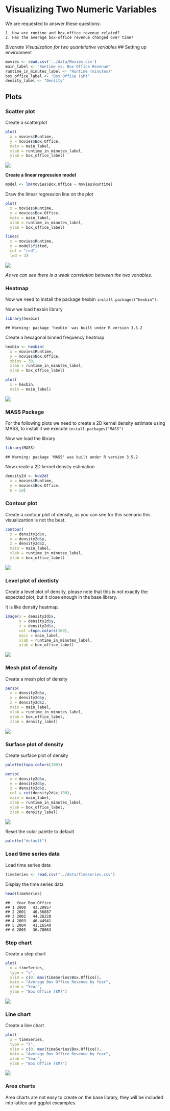 Visualizing Two Numeric Variables
================

We are requested to answer these questions:

    1. How are runtime and box-office revenue related?
    2. Has the average box-office revenue changed over time?

*Bivariate Visualization for two quantitiative variables* \#\# Setting up environment

``` r
movies <- read.csv('../data/Movies.csv')
main_label <- "Runtime vs. Box Office Revenue"
runtime_in_minutes_label <- "Runtime (minutes)"
box_office_label <- "Box Office ($M)"
density_label <- "Density"
```

Plots
-----

### Scatter plot

Create a scatterplot

``` r
plot(
  x = movies$Runtime,
  y = movies$Box.Office,
  main = main_label,
  xlab = runtime_in_minutes_label,
  ylab = box_office_label)
```

![](02-Base_files/figure-markdown_github/unnamed-chunk-2-1.png)

**Create a linear regression model**

``` r
model <- lm(movies$Box.Office ~ movies$Runtime)
```

Draw the linear regression line on the plot

``` r
plot(
  x = movies$Runtime,
  y = movies$Box.Office,
  main = main_label,
  xlab = runtime_in_minutes_label,
  ylab = box_office_label)

lines(
  x = movies$Runtime,
  y = model$fitted,
  col = "red",
  lwd = 3)
```

![](02-Base_files/figure-markdown_github/unnamed-chunk-4-1.png)

*As we can see there is a weak correlation between the two variables.*

### Heatmap

Now we need to install the package hexbin `install.packages("hexbin")`.

Now we load hexbin library

``` r
library(hexbin)
```

    ## Warning: package 'hexbin' was built under R version 3.5.2

Create a hexagonal binned frequency heatmap

``` r
hexbin <- hexbin(
  x = movies$Runtime,
  y = movies$Box.Office,
  xbins = 30,
  xlab = runtime_in_minutes_label,
  ylab = box_office_label)

plot(
  x = hexbin,
  main = main_label)
```

![](02-Base_files/figure-markdown_github/unnamed-chunk-6-1.png)

### MASS Package

For the following plots we need to create a 2D kernel density estimate using MASS, to install it we execute `install.packages("MASS")`

Now we load the library

``` r
library(MASS)
```

    ## Warning: package 'MASS' was built under R version 3.5.2

Now create a 2D kernel density estimation

``` r
density2d <- kde2d(
  x = movies$Runtime,
  y = movies$Box.Office,
  n = 50)
```

### Contour plot

Create a contour plot of density, as you can see for this scenario this visualizartion is not the best.

``` r
contour(
  x = density2d$x,
  y = density2d$y,
  z = density2d$z,
  main = main_label,
  xlab = runtime_in_minutes_label,
  ylab = box_office_label)
```

![](02-Base_files/figure-markdown_github/unnamed-chunk-9-1.png)

### Level plot of dentisty

Create a level plot of density, please note that this is not exactly the expected plot, but it close enough in the base library.

It is like density heatmap.

``` r
image(x = density2d$x,
      y = density2d$y,
      z = density2d$z,
      col =topo.colors(100),
      main = main_label,
      xlab = runtime_in_minutes_label,
      ylab = box_office_label)
```

![](02-Base_files/figure-markdown_github/unnamed-chunk-10-1.png)

### Mesh plot of density

Create a mesh plot of density

``` r
persp(
  x = density2d$x,
  y = density2d$y,
  z = density2d$z,
  main = main_label,
  xlab = runtime_in_minutes_label,
  ylab = box_office_label,
  zlab = density_label)
```

![](02-Base_files/figure-markdown_github/unnamed-chunk-11-1.png)

### Surface plot of density

Create surface plot of density

``` r
palette(topo.colors(100))

persp(
  x = density2d$x,
  y = density2d$y,
  z = density2d$z,
  col = cut(density2d$z,100),
  main = main_label,
  xlab = runtime_in_minutes_label,
  ylab = box_office_label,
  zlab = density_label)
```

![](02-Base_files/figure-markdown_github/unnamed-chunk-12-1.png)

Reset the color palette to default

``` r
palette("default")
```

### Load time series data

Load time series data

``` r
timeSeries <- read.csv("../data/Timeseries.csv")
```

Display the time series data

``` r
head(timeSeries)
```

    ##   Year Box.Office
    ## 1 2000   43.20957
    ## 2 2001   40.56887
    ## 3 2002   44.26228
    ## 4 2003   46.44941
    ## 5 2004   41.16540
    ## 6 2005   36.78063

### Step chart

Create a step chart

``` r
plot(
  x = timeSeries,
  type = "s",
  ylim = c(0, max(timeSeries$Box.Office)),
  main = "Average Box Office Revenue by Year",
  xlab = "Year",
  ylab = "Box Office ($M)")
```

![](02-Base_files/figure-markdown_github/unnamed-chunk-16-1.png)

### Line chart

Create a line chart

``` r
plot(
  x = timeSeries,
  type = "l",
  ylim = c(0, max(timeSeries$Box.Office)),
  main = "Average Box Office Revenue by Year",
  xlab = "Year",
  ylab = "Box Office ($M)")
```

![](02-Base_files/figure-markdown_github/unnamed-chunk-17-1.png)

### Area charts

Area charts are not easy to create on the base library, they will be included into lattice and ggplot exeamples.
